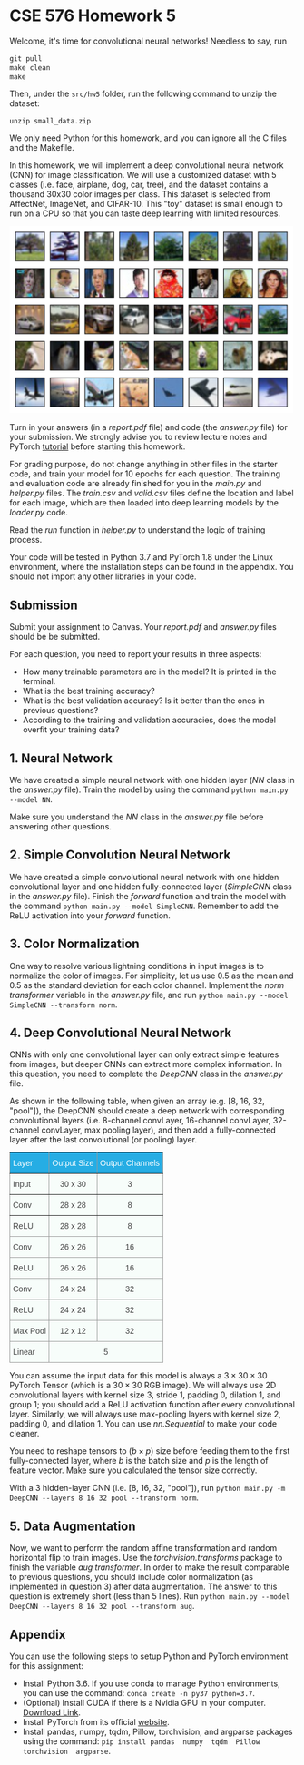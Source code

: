 # CSE 576 Homework 5

Welcome, it's time for convolutional neural networks! Needless to say, run

```
git pull
make clean
make
```

Then, under the `src/hw5` folder, run the following command to unzip the dataset:
```
unzip small_data.zip
```

We only need Python for this homework, and you can ignore all the C files and the Makefile.

In this homework, we will implement a deep convolutional neural network (CNN) for image classification. 
We will use a customized dataset with 5 classes (i.e. face, airplane, dog, car, tree), and the dataset contains a thousand 30x30 color images per class. 
This dataset is selected from AffectNet, ImageNet, and CIFAR-10.  This "toy" dataset is small enough to run on a CPU so that you can taste deep learning with limited resources.

<img src="../../figs/data_sample.jpg" width="500" />


Turn in your answers (in a _report.pdf_ file) and code (the _answer.py_ file) for your submission.
We strongly advise you to review lecture notes and PyTorch
[tutorial](https://pytorch.org/tutorials/beginner/deep_learning_60min_blitz.html)
before starting this homework.

For grading purpose, do not change anything in other files in the starter code, and train your model for 10 epochs for each question. The training and evaluation code are already finished for you in the _main.py_ and _helper.py_ files. 
The _train.csv_ and _valid.csv_ files define the location and label for each image, which are then loaded into deep learning models by the _loader.py_ code.

Read the _run_ function in _helper.py_ to understand the logic of training process.

Your code will be tested in Python 3.7 and PyTorch 1.8 under the Linux environment, where the installation steps can be found in the appendix. You should not import any other libraries in your code.



## Submission ##
Submit your assignment to Canvas.
Your _report.pdf_ and _answer.py_ files should be be submitted.


For each question, you need to report your results in three aspects:

- How many trainable parameters are in the model? It is printed in the terminal.
- What is the best training accuracy?
- What is the best validation accuracy? Is it better than the ones in previous questions?
- According to the training and validation accuracies, does the model overfit your training data?


## 1. Neural Network ##

We have created a simple neural network with one hidden layer (_NN_ class in the _answer.py_ file).
Train the model by using the command `python main.py --model NN`.

Make sure you understand the _NN_ class in the _answer.py_ file before answering other questions.


## 2. Simple Convolution Neural Network ##

We have created a simple convolutional neural network with one hidden convolutional layer and one hidden fully-connected layer (_SimpleCNN_ class in the _answer.py_ file). 
Finish the _forward_ function and train the model with the command  `python main.py --model SimpleCNN`.
Remember to add the ReLU activation into your _forward_ function.


## 3. Color Normalization ##

One way to resolve various lightning conditions in input images is to normalize the color of images. 
For simplicity, let us use 0.5 as the mean and 0.5 as the standard deviation for each color channel.
Implement the _norm transformer_ variable in the _answer.py_ file, and run 
`python main.py --model SimpleCNN --transform norm`.



## 4. Deep Convolutional Neural Network ##

CNNs with only one convolutional layer can only extract simple features from images, but deeper CNNs can extract more complex information. In this question, you need to complete the _DeepCNN_ class in the _answer.py_ file. 

As shown in the following table, when given an array (e.g. [8, 16, 32, "pool"]), the DeepCNN should create a deep network  with corresponding convolutional layers (i.e. 8-channel convLayer, 16-channel convLayer, 32-channel convLayer, max pooling layer), and then add a fully-connected layer after the last convolutional (or pooling) layer.

<table style="border-collapse:collapse;border-spacing:0;border-color:#999" class="tg"><tr><th style="font-family:Arial, sans-serif;font-size:14px;font-weight:normal;padding:10px 5px;border-style:solid;border-width:1px;overflow:hidden;word-break:normal;border-color:inherit;color:#fff;background-color:#26ADE4;text-align:left">Layer</th><th style="font-family:Arial, sans-serif;font-size:14px;font-weight:normal;padding:10px 5px;border-style:solid;border-width:1px;overflow:hidden;word-break:normal;border-color:inherit;color:#fff;background-color:#26ADE4;text-align:center">Output Size</th><th style="font-family:Arial, sans-serif;font-size:14px;font-weight:normal;padding:10px 5px;border-style:solid;border-width:1px;overflow:hidden;word-break:normal;border-color:inherit;color:#fff;background-color:#26ADE4;text-align:center">Output Channels</th></tr><tr><td style="font-family:Arial, sans-serif;font-size:14px;padding:10px 5px;border-style:solid;border-width:1px;overflow:hidden;word-break:normal;border-color:inherit;color:#444;background-color:#F7FDFA;text-align:left">Input</td><td style="font-family:Arial, sans-serif;font-size:14px;padding:10px 5px;border-style:solid;border-width:1px;overflow:hidden;word-break:normal;border-color:inherit;color:#444;background-color:#F7FDFA;text-align:center">30 x 30</td><td style="font-family:Arial, sans-serif;font-size:14px;padding:10px 5px;border-style:solid;border-width:1px;overflow:hidden;word-break:normal;border-color:inherit;color:#444;background-color:#F7FDFA;text-align:center">3</td></tr><tr><td style="font-family:Arial, sans-serif;font-size:14px;padding:10px 5px;border-style:solid;border-width:1px;overflow:hidden;word-break:normal;border-color:inherit;color:#444;background-color:#F7FDFA;text-align:left">Conv</td><td style="font-family:Arial, sans-serif;font-size:14px;padding:10px 5px;border-style:solid;border-width:1px;overflow:hidden;word-break:normal;border-color:inherit;color:#444;background-color:#F7FDFA;text-align:center">28 x 28</td><td style="font-family:Arial, sans-serif;font-size:14px;padding:10px 5px;border-style:solid;border-width:1px;overflow:hidden;word-break:normal;border-color:inherit;color:#444;background-color:#F7FDFA;text-align:center">8</td></tr><tr><td style="font-family:Arial, sans-serif;font-size:14px;padding:10px 5px;border-style:solid;border-width:1px;overflow:hidden;word-break:normal;border-color:#999;color:#444;background-color:#F7FDFA;text-align:left;vertical-align:top">ReLU</td><td style="font-family:Arial, sans-serif;font-size:14px;padding:10px 5px;border-style:solid;border-width:1px;overflow:hidden;word-break:normal;border-color:#999;color:#444;background-color:#F7FDFA;text-align:center;vertical-align:top">28 x 28</td><td style="font-family:Arial, sans-serif;font-size:14px;padding:10px 5px;border-style:solid;border-width:1px;overflow:hidden;word-break:normal;border-color:#999;color:#444;background-color:#F7FDFA;text-align:center;vertical-align:top">8</td></tr><tr><td style="font-family:Arial, sans-serif;font-size:14px;padding:10px 5px;border-style:solid;border-width:1px;overflow:hidden;word-break:normal;border-color:#999;color:#444;background-color:#F7FDFA;text-align:left;vertical-align:top">Conv</td><td style="font-family:Arial, sans-serif;font-size:14px;padding:10px 5px;border-style:solid;border-width:1px;overflow:hidden;word-break:normal;border-color:#999;color:#444;background-color:#F7FDFA;text-align:center;vertical-align:top">26 x 26 </td><td style="font-family:Arial, sans-serif;font-size:14px;padding:10px 5px;border-style:solid;border-width:1px;overflow:hidden;word-break:normal;border-color:#999;color:#444;background-color:#F7FDFA;text-align:center;vertical-align:top">16</td></tr><tr><td style="font-family:Arial, sans-serif;font-size:14px;padding:10px 5px;border-style:solid;border-width:1px;overflow:hidden;word-break:normal;border-color:#999;color:#444;background-color:#F7FDFA;text-align:left;vertical-align:top">ReLU</td><td style="font-family:Arial, sans-serif;font-size:14px;padding:10px 5px;border-style:solid;border-width:1px;overflow:hidden;word-break:normal;border-color:#999;color:#444;background-color:#F7FDFA;text-align:center;vertical-align:top">26 x 26</td><td style="font-family:Arial, sans-serif;font-size:14px;padding:10px 5px;border-style:solid;border-width:1px;overflow:hidden;word-break:normal;border-color:#999;color:#444;background-color:#F7FDFA;text-align:center;vertical-align:top">16</td></tr><tr><td style="font-family:Arial, sans-serif;font-size:14px;padding:10px 5px;border-style:solid;border-width:1px;overflow:hidden;word-break:normal;border-color:#999;color:#444;background-color:#F7FDFA;text-align:left;vertical-align:top">Conv</td><td style="font-family:Arial, sans-serif;font-size:14px;padding:10px 5px;border-style:solid;border-width:1px;overflow:hidden;word-break:normal;border-color:#999;color:#444;background-color:#F7FDFA;text-align:center;vertical-align:top">24 x 24</td><td style="font-family:Arial, sans-serif;font-size:14px;padding:10px 5px;border-style:solid;border-width:1px;overflow:hidden;word-break:normal;border-color:#999;color:#444;background-color:#F7FDFA;text-align:center;vertical-align:top">32</td></tr><tr><td style="font-family:Arial, sans-serif;font-size:14px;padding:10px 5px;border-style:solid;border-width:1px;overflow:hidden;word-break:normal;border-color:#999;color:#444;background-color:#F7FDFA;text-align:left;vertical-align:top">ReLU</td><td style="font-family:Arial, sans-serif;font-size:14px;padding:10px 5px;border-style:solid;border-width:1px;overflow:hidden;word-break:normal;border-color:#999;color:#444;background-color:#F7FDFA;text-align:center;vertical-align:top">24 x 24</td><td style="font-family:Arial, sans-serif;font-size:14px;padding:10px 5px;border-style:solid;border-width:1px;overflow:hidden;word-break:normal;border-color:#999;color:#444;background-color:#F7FDFA;text-align:center;vertical-align:top">32</td></tr><tr><td style="font-family:Arial, sans-serif;font-size:14px;padding:10px 5px;border-style:solid;border-width:1px;overflow:hidden;word-break:normal;border-color:#999;color:#444;background-color:#F7FDFA;text-align:left;vertical-align:top">Max Pool</td><td style="font-family:Arial, sans-serif;font-size:14px;padding:10px 5px;border-style:solid;border-width:1px;overflow:hidden;word-break:normal;border-color:#999;color:#444;background-color:#F7FDFA;text-align:center;vertical-align:top">12 x 12</td><td style="font-family:Arial, sans-serif;font-size:14px;padding:10px 5px;border-style:solid;border-width:1px;overflow:hidden;word-break:normal;border-color:#999;color:#444;background-color:#F7FDFA;text-align:center;vertical-align:top">32</td></tr><tr><td style="font-family:Arial, sans-serif;font-size:14px;padding:10px 5px;border-style:solid;border-width:1px;overflow:hidden;word-break:normal;border-color:#999;color:#444;background-color:#F7FDFA;text-align:left;vertical-align:top">Linear</td><td style="font-family:Arial, sans-serif;font-size:14px;padding:10px 5px;border-style:solid;border-width:1px;overflow:hidden;word-break:normal;border-color:#999;color:#444;background-color:#F7FDFA;text-align:center;vertical-align:top" colspan="2">5</td></tr></table>


You can assume the input data for this model is always a $3 \times 30 \times 30$ PyTorch Tensor (which is a $30 \times 30$ RGB image). 
We will always use 2D convolutional layers with kernel size 3, stride 1, padding 0, dilation 1, and group 1; you should add a ReLU activation function after every convolutional layer. Similarly, we will always use max-pooling layers with kernel size 2, padding 0, and dilation 1.
You can use _nn.Sequential_ to make your code cleaner.

You need to reshape tensors to $(b \times p)$ size before feeding them to the first fully-connected layer, where $b$ is the batch size and $p$ is the length of feature vector. Make sure you calculated the tensor size correctly. 

With a 3 hidden-layer CNN (i.e. [8, 16, 32, "pool"]), run `python main.py -m DeepCNN --layers 8 16 32 pool --transform norm`.


## 5. Data Augmentation ##

Now, we want to perform the random affine transformation and random horizontal flip to train images. Use the _torchvision.transforms_ package to finish the variable _aug transformer_.
In order to make the result comparable to previous questions, you should include color normalization (as implemented in question 3) after data augmentation.
The answer to this question is extremely short (less than 5 lines).
Run `python main.py --model DeepCNN --layers 8 16 32 pool --transform aug`.






## Appendix ##
You can use the following steps to setup Python and PyTorch environment for this assignment:

* Install Python 3.6. If you use conda to manage Python environments, you can use the command: `conda create -n py37 python=3.7`.
* (Optional) Install CUDA if there is a Nvidia GPU in your computer. [Download Link](https://developer.nvidia.com/cuda-downloads).
* Install PyTorch from its official [website](https://pytorch.org/).
* Install pandas, numpy, tqdm, Pillow, torchvision, and argparse packages using the command: `pip install pandas  numpy  tqdm  Pillow  torchvision  argparse`.



